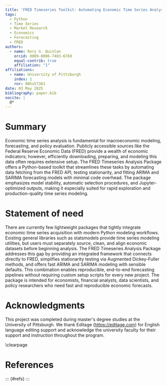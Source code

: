 ```yaml
---
title: 'FRED Timeseries Toolkit: Automating Economic Time Series Analysis and Forecasting in Python'
tags:
  - Python 
  - Time Series
  - Market Research
  - Economics
  - Forecasting
  - FRED
authors:
  - name: Rory G. Quinlan
    orcid: 0009-0006-7483-6769
    equal-contrib: true
    affiliation: "1"
affiliations:
  - name: University of Pittsburgh
    index: 1
    ror: 00hx57361
date: 03 May 2025
bibliography: paper.bib
nocite: |
  @*
---
```


# Summary

Economic time series analysis is fundamental for macroeconomic modeling, forecasting, and policy evaluation. Publicly accessible sources like the Federal Reserve Economic Data (FRED) provide a wealth of economic indicators; however, efficiently downloading, preparing, and modeling this data often requires extensive setup. The FRED Timeseries Analysis Package offers a Python-based toolkit that streamlines these tasks by automating data fetching from the FRED API, testing stationarity, and fitting ARIMA and SARIMA forecasting models with minimal code overhead. The package emphasizes model stability, automatic selection procedures, and Jupyter-optimized outputs, making it especially suited for rapid exploration and production-quality time series modeling.

# Statement of need

There are currently few lightweight packages that tightly integrate economic time series acquisition with modern Python modeling workflows. Existing general libraries such as statsmodels provide time series modeling utilities, but users must separately source, clean, and align economic datasets before beginning analysis. The FRED Timeseries Analysis Package addresses this gap by providing an integrated framework that connects directly to FRED, simplifies stationarity testing via Augmented Dickey-Fuller methods, and offers fast ARIMA and SARIMA modeling with sensible defaults. This combination enables reproducible, end-to-end forecasting pipelines without requiring custom setup scripts for every new project. The package is intended for economists, financial analysts, data scientists, and policy researchers who need fast and reproducible economic forecasts.

# Acknowledgments

This project was completed during master's degree studies at the University of Pittsburgh. We thank Editage (https://editage.com) for English language editing support and acknowledge the university faculty for their support and instruction throughout the program.

\clearpage

# References
::: {#refs}
:::

